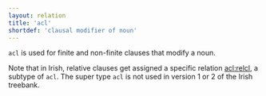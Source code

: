 ```yaml
---
layout: relation
title: 'acl'
shortdef: 'clausal modifier of noun'
---
```


`acl` is used for finite and non-finite clauses that modify a noun. 

Note that in Irish, relative clauses get assigned a specific relation [acl:relcl](), a subtype of `acl`.
The super type `acl` is not used in version 1 or 2 of the Irish treebank.

